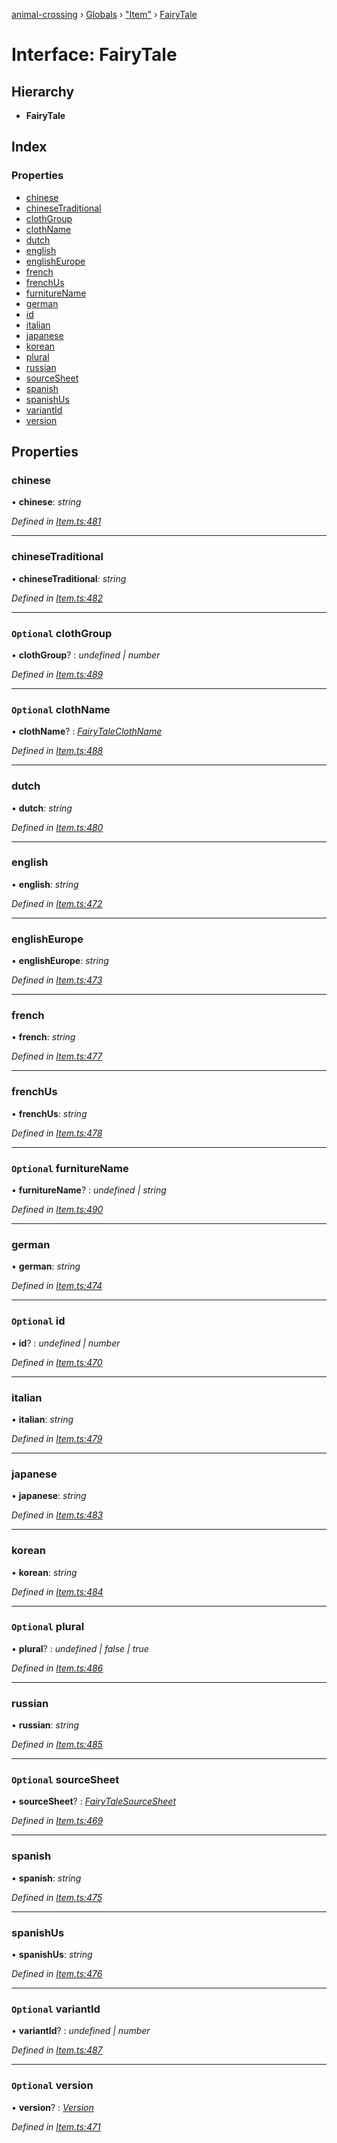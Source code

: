 [animal-crossing](../README.md) › [Globals](../globals.md) › ["Item"](../modules/_item_.md) › [FairyTale](_item_.fairytale.md)

# Interface: FairyTale

## Hierarchy

* **FairyTale**

## Index

### Properties

* [chinese](_item_.fairytale.md#chinese)
* [chineseTraditional](_item_.fairytale.md#chinesetraditional)
* [clothGroup](_item_.fairytale.md#optional-clothgroup)
* [clothName](_item_.fairytale.md#optional-clothname)
* [dutch](_item_.fairytale.md#dutch)
* [english](_item_.fairytale.md#english)
* [englishEurope](_item_.fairytale.md#englisheurope)
* [french](_item_.fairytale.md#french)
* [frenchUs](_item_.fairytale.md#frenchus)
* [furnitureName](_item_.fairytale.md#optional-furniturename)
* [german](_item_.fairytale.md#german)
* [id](_item_.fairytale.md#optional-id)
* [italian](_item_.fairytale.md#italian)
* [japanese](_item_.fairytale.md#japanese)
* [korean](_item_.fairytale.md#korean)
* [plural](_item_.fairytale.md#optional-plural)
* [russian](_item_.fairytale.md#russian)
* [sourceSheet](_item_.fairytale.md#optional-sourcesheet)
* [spanish](_item_.fairytale.md#spanish)
* [spanishUs](_item_.fairytale.md#spanishus)
* [variantId](_item_.fairytale.md#optional-variantid)
* [version](_item_.fairytale.md#optional-version)

## Properties

###  chinese

• **chinese**: *string*

*Defined in [Item.ts:481](https://github.com/Norviah/animal-crossing/blob/6476932/module/types/Item.ts#L481)*

___

###  chineseTraditional

• **chineseTraditional**: *string*

*Defined in [Item.ts:482](https://github.com/Norviah/animal-crossing/blob/6476932/module/types/Item.ts#L482)*

___

### `Optional` clothGroup

• **clothGroup**? : *undefined | number*

*Defined in [Item.ts:489](https://github.com/Norviah/animal-crossing/blob/6476932/module/types/Item.ts#L489)*

___

### `Optional` clothName

• **clothName**? : *[FairyTaleClothName](../enums/_item_.fairytaleclothname.md)*

*Defined in [Item.ts:488](https://github.com/Norviah/animal-crossing/blob/6476932/module/types/Item.ts#L488)*

___

###  dutch

• **dutch**: *string*

*Defined in [Item.ts:480](https://github.com/Norviah/animal-crossing/blob/6476932/module/types/Item.ts#L480)*

___

###  english

• **english**: *string*

*Defined in [Item.ts:472](https://github.com/Norviah/animal-crossing/blob/6476932/module/types/Item.ts#L472)*

___

###  englishEurope

• **englishEurope**: *string*

*Defined in [Item.ts:473](https://github.com/Norviah/animal-crossing/blob/6476932/module/types/Item.ts#L473)*

___

###  french

• **french**: *string*

*Defined in [Item.ts:477](https://github.com/Norviah/animal-crossing/blob/6476932/module/types/Item.ts#L477)*

___

###  frenchUs

• **frenchUs**: *string*

*Defined in [Item.ts:478](https://github.com/Norviah/animal-crossing/blob/6476932/module/types/Item.ts#L478)*

___

### `Optional` furnitureName

• **furnitureName**? : *undefined | string*

*Defined in [Item.ts:490](https://github.com/Norviah/animal-crossing/blob/6476932/module/types/Item.ts#L490)*

___

###  german

• **german**: *string*

*Defined in [Item.ts:474](https://github.com/Norviah/animal-crossing/blob/6476932/module/types/Item.ts#L474)*

___

### `Optional` id

• **id**? : *undefined | number*

*Defined in [Item.ts:470](https://github.com/Norviah/animal-crossing/blob/6476932/module/types/Item.ts#L470)*

___

###  italian

• **italian**: *string*

*Defined in [Item.ts:479](https://github.com/Norviah/animal-crossing/blob/6476932/module/types/Item.ts#L479)*

___

###  japanese

• **japanese**: *string*

*Defined in [Item.ts:483](https://github.com/Norviah/animal-crossing/blob/6476932/module/types/Item.ts#L483)*

___

###  korean

• **korean**: *string*

*Defined in [Item.ts:484](https://github.com/Norviah/animal-crossing/blob/6476932/module/types/Item.ts#L484)*

___

### `Optional` plural

• **plural**? : *undefined | false | true*

*Defined in [Item.ts:486](https://github.com/Norviah/animal-crossing/blob/6476932/module/types/Item.ts#L486)*

___

###  russian

• **russian**: *string*

*Defined in [Item.ts:485](https://github.com/Norviah/animal-crossing/blob/6476932/module/types/Item.ts#L485)*

___

### `Optional` sourceSheet

• **sourceSheet**? : *[FairyTaleSourceSheet](../enums/_item_.fairytalesourcesheet.md)*

*Defined in [Item.ts:469](https://github.com/Norviah/animal-crossing/blob/6476932/module/types/Item.ts#L469)*

___

###  spanish

• **spanish**: *string*

*Defined in [Item.ts:475](https://github.com/Norviah/animal-crossing/blob/6476932/module/types/Item.ts#L475)*

___

###  spanishUs

• **spanishUs**: *string*

*Defined in [Item.ts:476](https://github.com/Norviah/animal-crossing/blob/6476932/module/types/Item.ts#L476)*

___

### `Optional` variantId

• **variantId**? : *undefined | number*

*Defined in [Item.ts:487](https://github.com/Norviah/animal-crossing/blob/6476932/module/types/Item.ts#L487)*

___

### `Optional` version

• **version**? : *[Version](../enums/_item_.version.md)*

*Defined in [Item.ts:471](https://github.com/Norviah/animal-crossing/blob/6476932/module/types/Item.ts#L471)*
